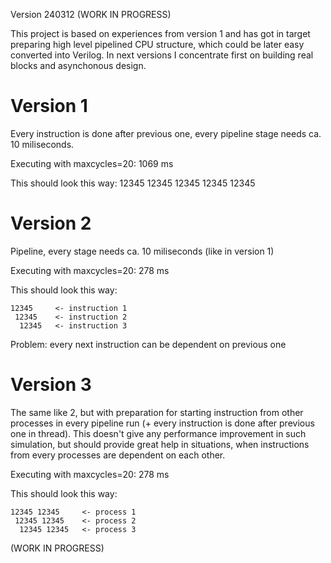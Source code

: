 Version 240312 (WORK IN PROGRESS)

This project is based on experiences from version 1 and has got in target
preparing high level pipelined CPU structure, which could be later easy
converted into Verilog. In next versions I concentrate first on building real
blocks and asynchonous design.

# Version 1

Every instruction is done after previous one, every pipeline stage needs
ca. 10 miliseconds.

Executing with maxcycles=20: 1069 ms

This should look this way: 12345 12345 12345 12345 12345

# Version 2

Pipeline, every stage needs ca. 10 miliseconds (like in version 1)

Executing with maxcycles=20: 278 ms

This should look this way:

```
12345     <- instruction 1
 12345    <- instruction 2
  12345   <- instruction 3
```

Problem: every next instruction can be dependent on previous one

# Version 3

The same like 2, but with preparation for starting instruction from other processes
in every pipeline run (+ every instruction is done after previous one in thread).
This doesn't give any performance improvement in such simulation,
but should provide great help in situations, when instructions from every processes
are dependent on each other.

Executing with maxcycles=20: 278 ms

This should look this way:

```
12345 12345     <- process 1
 12345 12345    <- process 2
  12345 12345   <- process 3
```

(WORK IN PROGRESS)
